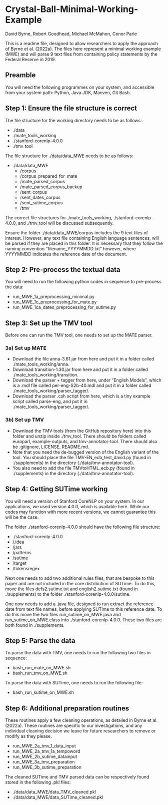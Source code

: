 # Crystal-Ball-Minimal-Working-Example

David Byrne, Robert Goodhead, Michael McMahon, Conor Parle

This is a readme file, designed to allow researchers to apply the approach of Byrne et al. (2022a). The files here represent a minimal working example (MWE) and will parse 9 text files from containing policy statements by the Federal Reserve in 2019.

## Preamble

You will need the following programmes on your system, and accessible from your system path: Python, Java JDK, Maeven, Git Bash.

## Step 1: Ensure the file structure is correct

The file structure for the working directory needs to be as follows:
-	./data
-	./mate_tools_working
-	./stanford-corenlp-4.0.0
-	./tmv_tool

The file structure for ./data/data_MWE needs to be as follows:
- ./data/data_MWE
  - /corpus
  - /corpus_prepared_for_mate
  - /mate_parsed_corpus
  - /mate_parsed_corpus_backup
  - /sent_corpus
  - /sent_dates_corpus
  - /sent_sutime_corpus
  - /tmv

The correct file structures for ./mate_tools_working, ./stanford-corenlp-4.0.0, and ./tmv_tool will be discussed subsequently.

Ensure the folder ./data/data_MWE/corpus includes the 9 text files of interest. However, any text file containing English language sentences, will be parsed if they are placed in this folder. It is necessary that they follow the naming convention “filename_YYYYMMDD.txt” however, where YYYYMMDD indicates the reference date of the document.

## Step 2: Pre-process the textual data

You will need to run the following python codes in sequence to pre-process the data:
-	run_MWE_1a_preprocessing_minimal.py
-	run_MWE_1c_preprocessing_for_mate.py
-	run_MWE_1ca_dates_preprocessing_for_sutime.py

## Step 3: Set up the TMV tool

Before one can run the TMV tool, one needs to set up the MATE parser.

### 3a) Set up MATE
-	Download the file anna-3.61.jar from here and put it in a folder called ./mate_tools_working/anna.
-	Download transition-1.30.jar from here and put it in a folder called ./mate_tools_working/transition.
-	Download the parser + tagger from here, under “English Models”, which is a .mdl file called per-eng-S2b-40.mdl and put it in a folder called ./mate_tools_working/parser_tagger/.
-	Download the parser .csh script from here, which is a tiny example script called parse-eng, and put it in ./mate_tools_working/parser_tagger/.

### 3b) Set up TMV
-	Download the TMV tools (from the GitHub repository here) into this folder and unzip inside ./tmv_tool. There should be folders called europarl, example-outputs, and tmv-annotator-tool. There should also be .gitignore, LICENSE, README.md.
-	Note that you need the de-bugged version of the English variant of the tool. You should place the file TMV-EN_ecb_test_david.py (found in ./supplements) in the directory (./data/tmv-annotator-tool).
-	You also need to add the file TMVtoHTML_ecb.py (found in ./supplements) in the directory (./data/tmv-annotator-tool).

## Step 4: Getting SUTime working
You will need a version of Stanford CoreNLP on your system. In our applications, we used version 4.0.0, which is available here. While our codes may function with more recent versions, we cannot guarantee this will be the case.

The folder ./stanford-corenlp-4.0.0 should have the following file structure:
-	./stanford-corenlp-4.0.0
  -	/.idea
  -	/jars
  -	/patterns
  -	/sutime
  -	/target
  -	/tokensregex

Next one needs to add two additional rules files, that are bespoke to this paper and are not included in the core distribution of SUTime. To do this, move the files defs2.sutime.txt and english2.sutime.txt (found in ./supplements) to the folder ./stanford-corenlp-4.0.0/sutime.

One now needs to add a .java file, designed to run extract the reference date from text file names, before applying SUTime to this reference date. To do this move the two files run_sutime_on_MWE.java and run_sutime_on_MWE.class into ./stanford-corenlp-4.0.0. These two files are both found in ./supplements.

## Step 5: Parse the data
To parse the data with TMV, one needs to run the following two files in sequence:
-	bash_run_mate_on_MWE.sh
-	bash_run_tmv_on_MWE.sh

To parse the data with SUTime, one needs to run the following file:
-	bash_run_sutime_on_MWE.sh

## Step 6: Additional preparation routines
These routines apply a few cleaning operations, as detailed in Byrne et al. (2022a). These routines are specific to our investigations, and any individual cleaning decision we leave for future researchers to remove or modify as they please.
-	run_MWE_2a_tmv_1_data_input 
-	run_MWE_2a_tmv_1a_tempoword
-	run_MWE_2b_sutime_datainput
-	run_MWE_3a_tmv_preparation
-	run_MWE_3b_sutime_preparation

The cleaned SUTime and TMV parsed data can be respectively found stored in the following .pkl files:
-	./data/data_MWE/data_TMV_cleaned.pkl
-	./data/data_MWE/data_SUTime_cleaned.pkl

